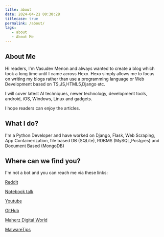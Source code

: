 ```yaml
---
title: about
date: 2024-04-21 00:30:28
titlecase: true
permalink: /about/
tags:
   - about
   - About Me
---
```

## About Me

Hi readers, I'm Vasudev Menon and always wanted to create a blog which took a long time until I came across Hexo.
Hexo simply allows me to focus on writing my blogs rather than use a programming language or Web Development based on TS,JS,HTML5,Django etc.

I will cover latest AI techniques, newer technology, development tools, android, iOS, Windows, Linux and gadgets.

I hope readers can enjoy the articles.

## What I do?

I'm a Python Developer and have worked on Django, Flask, Web Scraping, App Containerization, file based DB (SQLite), RDBMS (MySQL,Postgres) and Document Based (MongoDB)

## Where can we find you?

I'm not a bot and you can reach me via these links:

[Reddit](https://old.reddit.com/user/Vasudev1/)

[Notebook talk](https://notebooktalk.net/profile/188-vasudev/)

[Youtube](https://www.youtube.com/@vasudevmenon2496)

[GitHub](https://github.com/vasudev-gm/)

[Maherz Digital World](https://www.nomaher.com/forum/index.php?action=profile;u=62616)

[MalwareTips](https://malwaretips.com/members/vasudev.30411/)
